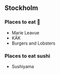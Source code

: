 ## Stockholm

### Places to eat :hamburger:
- Marie Leavue
- KÄK
- Burgers and Lobsters

### Places to eat sushi
- Sushiyama
